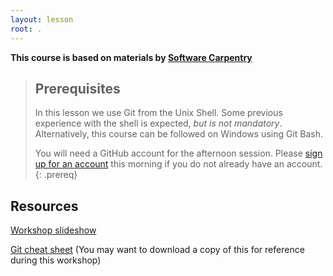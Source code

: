 ```yaml
---
layout: lesson
root: .
---
```

**This course is based on materials by [Software Carpentry](http://www.software-carpentry.org)**

> ## Prerequisites
> In this lesson we use Git from the Unix Shell.
> Some previous experience with the shell is expected,
> *but is not mandatory*.
> Alternatively, this course can be followed on Windows using
> Git Bash.
>
> You will need a GitHub account for the afternoon session.
> Please [sign up for an account](https://github.com/) this
> morning if you do not already have an account.
{: .prereq}

## Resources
[Workshop slideshow](slideshow/index.html)

[Git cheat sheet](https://github.github.com/training-kit/downloads/github-git-cheat-sheet.pdf)
(You may want to download a copy of this for reference during this workshop)
